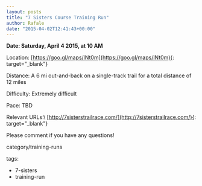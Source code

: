 ```yaml
---
layout: posts
title: "7 Sisters Course Training Run"
author: Rafale
date: "2015-04-02T12:41:43+00:00"
---
```


**Date: Saturday, April 4 2015, at 10 AM**

Location: [https://goo.gl/maps/lNt0m](https://goo.gl/maps/lNt0m){: target="_blank"}

Distance: A 6 mi out-and-back on a single-track trail for a total distance of 12 miles

Difficulty: Extremely difficult

Pace: TBD

Relevant URLs:\\
[http://7sisterstrailrace.com/](http://7sisterstrailrace.com/){: target="_blank"}

Please comment if you have any questions!

category/training-runs

tags:

* 7-sisters
* training-run